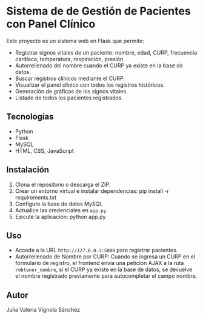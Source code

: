 # Sistema de de Gestión de Pacientes con Panel Clínico

Este proyecto es un sistema web en Flask que permite:

- Registrar signos vitales de un paciente: nombre, edad, CURP, frecuencia cardíaca, temperatura, respiración, presión.
- Autorrellenado del nombre cuando el CURP ya existe en la base de datos.
- Buscar registros clínicos mediante el CURP.
- Visualizar el panel clínico con todos los registros históricos.
- Generación de gráficas de los signos vitales.
- Listado de todos los pacientes registrados.

## Tecnologías

- Python
- Flask
- MySQL
- HTML, CSS, JavaScript

## Instalación

1. Clona el repositorio o descarga el ZIP.
2. Crear un entorno virtual e instalar dependencias:
   pip install -r requirements.txt
3. Configure la base de datos MySQL
4. Actualice las credenciales en `app.py`.
5. Ejecute la aplicación:
   python app.py

## Uso

- Accede a la URL `http://127.0.0.1:5000` para registrar pacientes.
- Autorrellenado de Nombre por CURP: Cuando se ingresa un CURP en el formulario de registro, el frontend envía una petición AJAX a la ruta `/obtener_nombre`, si el CURP ya existe en la base de datos, se devuelve el nombre registrado previamente para autocompletar el campo nombre.

## Autor

Julia Valeria Vignola Sánchez

